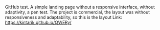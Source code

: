 GitHub test.
A simple landing page without a responsive interface, without adaptivity, a pen test.
The project is commercial, the layout was without responsiveness and adaptability, so this is the layout
Link:
https://kintarik.github.io/QWERy/
